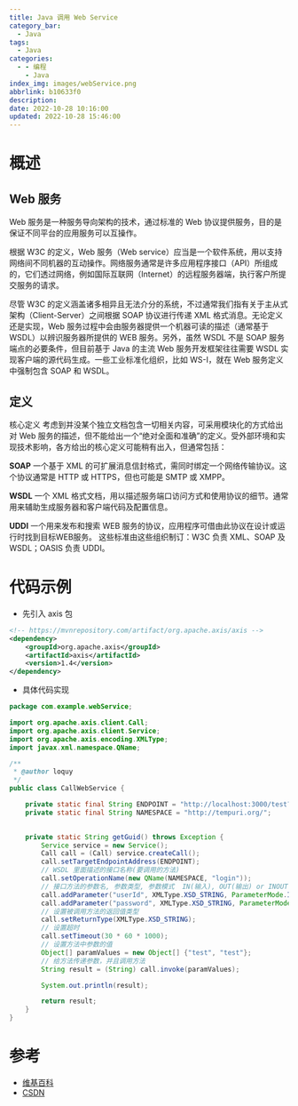 ```yaml
---
title: Java 调用 Web Service
category_bar:
  - Java
tags:
  - Java
categories:
  - - 编程
    - Java
index_img: images/webService.png
abbrlink: b10633f0
description:
date: 2022-10-28 10:16:00
updated: 2022-10-28 15:46:00
---
```

# 概述

## Web 服务

Web 服务是一种服务导向架构的技术，通过标准的 Web 协议提供服务，目的是保证不同平台的应用服务可以互操作。

根据 W3C 的定义，Web 服务（Web service）应当是一个软件系统，用以支持网络间不同机器的互动操作。网络服务通常是许多应用程序接口（API）所组成的，它们透过网络，例如国际互联网（Internet）的远程服务器端，执行客户所提交服务的请求。

尽管 W3C 的定义涵盖诸多相异且无法介分的系统，不过通常我们指有关于主从式架构（Client-Server）之间根据 SOAP 协议进行传递 XML 格式消息。无论定义还是实现，Web 服务过程中会由服务器提供一个机器可读的描述（通常基于 WSDL）以辨识服务器所提供的 WEB 服务。另外，虽然 WSDL 不是 SOAP 服务端点的必要条件，但目前基于 Java 的主流 Web 服务开发框架往往需要 WSDL 实现客户端的源代码生成。一些工业标准化组织，比如 WS-I，就在 Web 服务定义中强制包含 SOAP 和 WSDL。

## 定义

核心定义
考虑到并没某个独立文档包含一切相关内容，可采用模块化的方式给出对 Web 服务的描述，但不能给出一个“绝对全面和准确”的定义。受外部环境和实现技术影响，各方给出的核心定义可能稍有出入，但通常包括：

**SOAP**
一个基于 XML 的可扩展消息信封格式，需同时绑定一个网络传输协议。这个协议通常是 HTTP 或 HTTPS，但也可能是 SMTP 或 XMPP。

**WSDL**
一个 XML 格式文档，用以描述服务端口访问方式和使用协议的细节。通常用来辅助生成服务器和客户端代码及配置信息。

**UDDI**
一个用来发布和搜索 WEB 服务的协议，应用程序可借由此协议在设计或运行时找到目标WEB服务。
这些标准由这些组织制订：W3C 负责 XML、SOAP 及 WSDL；OASIS 负责 UDDI。

# 代码示例

- 先引入 axis 包

```xml
<!-- https://mvnrepository.com/artifact/org.apache.axis/axis -->
<dependency>
    <groupId>org.apache.axis</groupId>
    <artifactId>axis</artifactId>
    <version>1.4</version>
</dependency>

```

- 具体代码实现

```java
package com.example.webService;

import org.apache.axis.client.Call;
import org.apache.axis.client.Service;
import org.apache.axis.encoding.XMLType;
import javax.xml.namespace.QName;

/**
 * @author loquy
 */
public class CallWebService {

    private static final String ENDPOINT = "http://localhost:3000/test?wsdl";
    private static final String NAMESPACE = "http://tempuri.org/";
   

    private static String getGuid() throws Exception {
        Service service = new Service();
        Call call = (Call) service.createCall();
        call.setTargetEndpointAddress(ENDPOINT);
        // WSDL 里面描述的接口名称(要调用的方法)
        call.setOperationName(new QName(NAMESPACE, "login"));
        // 接口方法的参数名, 参数类型, 参数模式  IN(输入), OUT(输出) or INOUT(输入输出)
        call.addParameter("userId", XMLType.XSD_STRING, ParameterMode.IN);
        call.addParameter("password", XMLType.XSD_STRING, ParameterMode.IN);
        // 设置被调用方法的返回值类型
        call.setReturnType(XMLType.XSD_STRING);
        // 设置超时
        call.setTimeout(30 * 60 * 1000);
        // 设置方法中参数的值
        Object[] paramValues = new Object[] {"test", "test"};
        // 给方法传递参数，并且调用方法
        String result = (String) call.invoke(paramValues);

        System.out.println(result);

        return result;
    }
}


```

# 参考

- [维基百科](https://zh.wikipedia.org/wiki/Web%E6%9C%8D%E5%8A%A1)
- [CSDN](https://blog.csdn.net/coolcoffee168/article/details/48490263)
